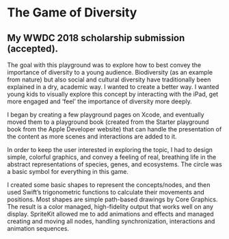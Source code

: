 # The Game of Diversity
## My WWDC 2018 scholarship submission (accepted).

The goal with this playground was to explore how to best convey the importance of diversity to a young audience. Biodiversity (as an example from nature) but also social and cultural diversity have traditionally been explained in a dry, academic way. I wanted to create a better way. I wanted young kids to visually explore this concept by interacting with the iPad, get more engaged and ‘feel’ the importance of diversity more deeply.

I began by creating a few playground pages on Xcode, and eventually moved them to a playground book (created from the Starter playground book from the Apple Developer website) that can handle the presentation of the content as more scenes and interactions are added to it.

In order to keep the user interested in exploring the topic, I had to design simple, colorful graphics, and convey a feeling of  real, breathing life in the abstract representations of species, genes, and ecosystems. The circle was a basic symbol for everything in this game.

I created some basic shapes to represent the concepts/nodes, and then used Swift’s trigonometric functions to calculate their movements and positions. Most shapes are simple path-based drawings by Core Graphics. The result is a color managed, high-fidelity output that works well on any display. SpriteKit allowed me to add animations and effects and managed creating and moving all nodes, handling synchronization, interactions and animation sequences. 
